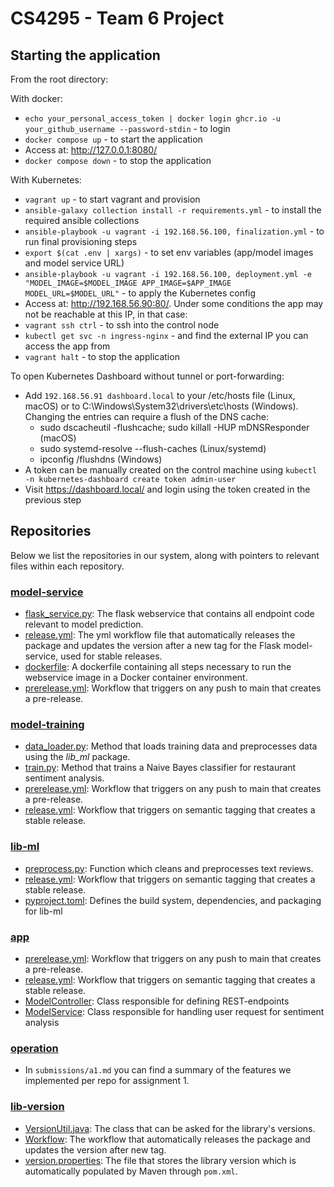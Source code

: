 # CS4295 - Team 6 Project

## Starting the application
From the root directory:

With docker:
- `echo your_personal_access_token | docker login ghcr.io -u your_github_username --password-stdin` - to login
- `docker compose up` - to start the application
- Access at: http://127.0.0.1:8080/
- `docker compose down` - to stop the application

With Kubernetes:
- `vagrant up` - to start vagrant and provision
- `ansible-galaxy collection install -r requirements.yml` - to install the required ansible collections
- `ansible-playbook -u vagrant -i 192.168.56.100, finalization.yml` - to run final provisioning steps
- `export $(cat .env | xargs)` - to set env variables (app/model images and model service URL)
- `ansible-playbook -u vagrant -i 192.168.56.100, deployment.yml -e "MODEL_IMAGE=$MODEL_IMAGE APP_IMAGE=$APP_IMAGE MODEL_URL=$MODEL_URL"` - to apply the Kubernetes config
- Access at: http://192.168.56.90:80/. Under some conditions the app may not be reachable at this IP, in that case:
- `vagrant ssh ctrl` - to ssh into the control node
- `kubectl get svc -n ingress-nginx` - and find the external IP you can access the app from
- `vagrant halt` - to stop the application

To open Kubernetes Dashboard without tunnel or port-forwarding:
- Add `192.168.56.91 dashboard.local` to your /etc/hosts file (Linux, macOS) or to
C:\Windows\System32\drivers\etc\hosts (Windows). Changing the entries can require a flush of the DNS cache:
    - sudo dscacheutil -flushcache; sudo killall -HUP mDNSResponder (macOS)
    - sudo systemd-resolve --flush-caches (Linux/systemd)
    - ipconfig /flushdns (Windows)
- A token can be manually created on the control machine using `kubectl -n kubernetes-dashboard create token admin-user`
- Visit https://dashboard.local/ and login using the token created in the previous step 

## Repositories
Below we list the repositories in our system, along with pointers to relevant files within each repository.

### [model-service](https://github.com/remla25-team6/model-service)
- [flask_service.py](https://github.com/remla25-team6/model-service/blob/main/src/main/flask_service.py):  The flask webservice that contains all endpoint code relevant to model prediction.
- [release.yml](https://github.com/remla25-team6/model-service/blob/main/.github/workflows/release.yml): The yml workflow file that automatically releases the package and updates the version after a new tag for the Flask model-service, used for stable releases.
- [dockerfile](https://github.com/remla25-team6/model-service/blob/main/dockerfile): A dockerfile containing all steps necessary to run the webservice image in a Docker container environment.
- [prerelease.yml](https://github.com/remla25-team6/model-service/blob/main/.github/workflows/prerelease.yml): Workflow that triggers on any push to main that creates a pre-release.


### [model-training](https://github.com/remla25-team6/model-training)
- [data_loader.py](https://github.com/remla25-team6/model-training/blob/main/src/restaurant_sentiment/data_loader.py): Method that loads training data and preprocesses data using the *lib_ml* package.
- [train.py](https://github.com/remla25-team6/model-training/blob/main/src/restaurant_sentiment/train.py): Method that trains a Naive Bayes classifier for restaurant sentiment analysis.
- [prerelease.yml](https://github.com/remla25-team6/model-training/blob/main/.github/workflows/prerelease.yml): Workflow that triggers on any push to main that creates a pre-release.
- [release.yml](https://github.com/remla25-team6/model-training/blob/main/.github/workflows/release.yml): Workflow that triggers on semantic tagging that creates a stable release.

### [lib-ml](https://github.com/remla25-team6/lib-ml)
- [preprocess.py](https://github.com/remla25-team6/lib-ml/blob/main/src/lib_ml/preprocess.py): Function which cleans and preprocesses text reviews.
- [release.yml](https://github.com/remla25-team6/lib-ml/blob/main/.github/workflows/release.yml): Workflow that triggers on semantic tagging that creates a stable release.
- [pyproject.toml](https://github.com/remla25-team6/lib-ml/blob/main/pyproject.toml): Defines the build system, dependencies, and packaging for lib-ml

### [app](https://github.com/remla25-team6/app)
- [prerelease.yml](https://github.com/remla25-team6/app/blob/main/.github/workflows/prerelease.yml): Workflow that triggers on any push to main that creates a pre-release.
- [release.yml](https://github.com/remla25-team6/app/blob/main/.github/workflows/release.yml): Workflow that triggers on semantic tagging that creates a stable release.
- [ModelController](https://github.com/remla25-team6/app/blob/main/src/main/java/com/remla6/app/controller/ModelController.java): Class responsible for defining REST-endpoints
- [ModelService](https://github.com/remla25-team6/app/blob/main/src/main/java/com/remla6/app/service/ModelService.java): Class responsible for handling user request for sentiment analysis

### [operation](https://github.com/remla25-team6/operation)
- In `submissions/a1.md` you can find a summary of the features we implemented per repo for assignment 1.

### [lib-version](https://github.com/remla25-team6/lib-version)
- [VersionUtil.java](https://github.com/remla25-team6/lib-version/blob/main/src/main/java/org/remla25team6/libversion/VersionUtil.java): The class that can be asked for the library's versions.
- [Workflow](https://github.com/remla25-team6/lib-version/blob/main/.github/workflows/release.yml): The workflow that automatically releases the package and updates the version after new tag.
- [version.properties](https://github.com/remla25-team6/lib-version/blob/main/src/main/resources/version.properties): The file that stores the library version which is automatically populated by Maven through `pom.xml`.